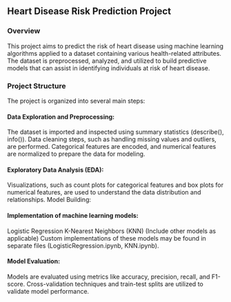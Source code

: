 ## Heart Disease Risk Prediction Project
### Overview
This project aims to predict the risk of heart disease using machine learning algorithms applied to a dataset containing various health-related attributes. The dataset is preprocessed, analyzed, and utilized to build predictive models that can assist in identifying individuals at risk of heart disease.

### Project Structure
The project is organized into several main steps:

#### Data Exploration and Preprocessing:

The dataset is imported and inspected using summary statistics (describe(), info()).
Data cleaning steps, such as handling missing values and outliers, are performed.
Categorical features are encoded, and numerical features are normalized to prepare the data for modeling.

#### Exploratory Data Analysis (EDA):
Visualizations, such as count plots for categorical features and box plots for numerical features, are used to understand the data distribution and relationships.
Model Building:

#### Implementation of machine learning models:
Logistic Regression
K-Nearest Neighbors (KNN)
(Include other models as applicable)
Custom implementations of these models may be found in separate files (LogisticRegression.ipynb, KNN.ipynb).

#### Model Evaluation:
Models are evaluated using metrics like accuracy, precision, recall, and F1-score.
Cross-validation techniques and train-test splits are utilized to validate model performance.
